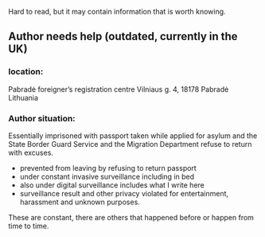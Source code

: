 Hard to read, but it may contain information that is worth knowing.

## Author needs help (outdated, currently in the UK)
### location:
Pabradė foreigner’s registration centre
Vilniaus g. 4, 18178 Pabradė
Lithuania

### Author situation:
Essentially imprisoned with passport taken while applied for asylum and the State Border Guard Service and the Migration Department refuse to return with excuses.

- prevented from leaving by refusing to return passport
- under constant invasive surveillance including in bed
- also under digital surveillance includes what I write here
- surveillance result and other privacy violated for entertainment, harassment and unknown purposes.

These are constant, there are others that happened before or happen from time to time.
